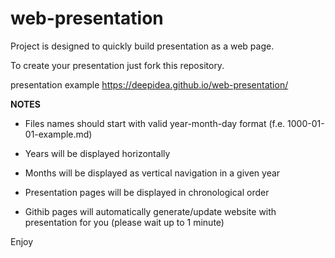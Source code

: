 # web-presentation

Project is designed to quickly build presentation as a web page.

To create your presentation just fork this repository.

presentation example https://deepidea.github.io/web-presentation/


**NOTES**

- Files names should start with valid  year-month-day format (f.e. 1000-01-01-example.md)

- Years will be displayed horizontally  

- Months will be displayed as vertical navigation in a given year

- Presentation pages will be displayed in chronological order

- Githib pages will automatically generate/update website with presentation for you (please wait up to 1 minute)


Enjoy

